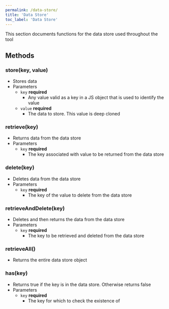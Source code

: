 ```yaml
---
permalink: /data-store/
title: 'Data Store'
toc_label: 'Data Store'
---
```


This section documents functions for the data store used throughout the tool

## Methods

### store(key, value)
  * Stores data
  * Parameters
    * `key` **required**
      * Any value valid as a key in a JS object that is used to identify the value
    * `value` **required**
      * The data to store. This value is deep cloned

### retrieve(key)
  * Returns data from the data store
  * Parameters
    * `key` **required**
      * The key associated with value to be returned from the data store

### delete(key)
  * Deletes data from the data store
  * Parameters
    * `key` **required**
      * The key of the value to delete from the data store

### retrieveAndDelete(key)
  * Deletes and then returns the data from the data store
  * Parameters
    * `key` **required**
      * The key to be retrieved and deleted from the data store

### retrieveAll()
  * Returns the entire data store object

### has(key)
  * Returns true if the key is in the data store. Otherwise returns false
  * Parameters
    * `key` **required**
      * The key for which to check the existence of

